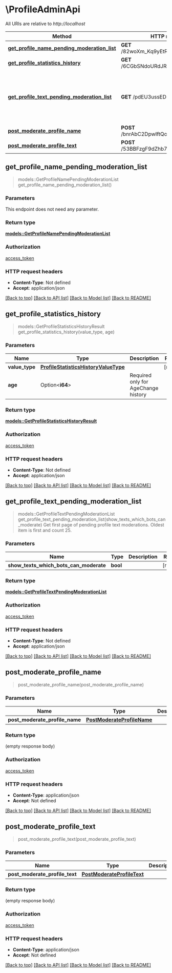 # \ProfileAdminApi

All URIs are relative to *http://localhost*

Method | HTTP request | Description
------------- | ------------- | -------------
[**get_profile_name_pending_moderation_list**](ProfileAdminApi.md#get_profile_name_pending_moderation_list) | **GET** /82woXm_Kq9yEtRHP7KAcXkgRWnU | 
[**get_profile_statistics_history**](ProfileAdminApi.md#get_profile_statistics_history) | **GET** /6CGbSNdoURdJRTBxb3Hb_OGw9ME | 
[**get_profile_text_pending_moderation_list**](ProfileAdminApi.md#get_profile_text_pending_moderation_list) | **GET** /pdEU3ussEDsELfe6TOtjqrDojOc | Get first page of pending profile text moderations. Oldest item is first and count 25.
[**post_moderate_profile_name**](ProfileAdminApi.md#post_moderate_profile_name) | **POST** /bnrAbC2DpwIftQouXUAVR1W6g8Y | 
[**post_moderate_profile_text**](ProfileAdminApi.md#post_moderate_profile_text) | **POST** /53BBFzgF9dZhb7_HvZSqLidsqbg | 



## get_profile_name_pending_moderation_list

> models::GetProfileNamePendingModerationList get_profile_name_pending_moderation_list()


### Parameters

This endpoint does not need any parameter.

### Return type

[**models::GetProfileNamePendingModerationList**](GetProfileNamePendingModerationList.md)

### Authorization

[access_token](../README.md#access_token)

### HTTP request headers

- **Content-Type**: Not defined
- **Accept**: application/json

[[Back to top]](#) [[Back to API list]](../README.md#documentation-for-api-endpoints) [[Back to Model list]](../README.md#documentation-for-models) [[Back to README]](../README.md)


## get_profile_statistics_history

> models::GetProfileStatisticsHistoryResult get_profile_statistics_history(value_type, age)


### Parameters


Name | Type | Description  | Required | Notes
------------- | ------------- | ------------- | ------------- | -------------
**value_type** | [**ProfileStatisticsHistoryValueType**](.md) |  | [required] |
**age** | Option<**i64**> | Required only for AgeChange history |  |

### Return type

[**models::GetProfileStatisticsHistoryResult**](GetProfileStatisticsHistoryResult.md)

### Authorization

[access_token](../README.md#access_token)

### HTTP request headers

- **Content-Type**: Not defined
- **Accept**: application/json

[[Back to top]](#) [[Back to API list]](../README.md#documentation-for-api-endpoints) [[Back to Model list]](../README.md#documentation-for-models) [[Back to README]](../README.md)


## get_profile_text_pending_moderation_list

> models::GetProfileTextPendingModerationList get_profile_text_pending_moderation_list(show_texts_which_bots_can_moderate)
Get first page of pending profile text moderations. Oldest item is first and count 25.

### Parameters


Name | Type | Description  | Required | Notes
------------- | ------------- | ------------- | ------------- | -------------
**show_texts_which_bots_can_moderate** | **bool** |  | [required] |

### Return type

[**models::GetProfileTextPendingModerationList**](GetProfileTextPendingModerationList.md)

### Authorization

[access_token](../README.md#access_token)

### HTTP request headers

- **Content-Type**: Not defined
- **Accept**: application/json

[[Back to top]](#) [[Back to API list]](../README.md#documentation-for-api-endpoints) [[Back to Model list]](../README.md#documentation-for-models) [[Back to README]](../README.md)


## post_moderate_profile_name

> post_moderate_profile_name(post_moderate_profile_name)


### Parameters


Name | Type | Description  | Required | Notes
------------- | ------------- | ------------- | ------------- | -------------
**post_moderate_profile_name** | [**PostModerateProfileName**](PostModerateProfileName.md) |  | [required] |

### Return type

 (empty response body)

### Authorization

[access_token](../README.md#access_token)

### HTTP request headers

- **Content-Type**: application/json
- **Accept**: Not defined

[[Back to top]](#) [[Back to API list]](../README.md#documentation-for-api-endpoints) [[Back to Model list]](../README.md#documentation-for-models) [[Back to README]](../README.md)


## post_moderate_profile_text

> post_moderate_profile_text(post_moderate_profile_text)


### Parameters


Name | Type | Description  | Required | Notes
------------- | ------------- | ------------- | ------------- | -------------
**post_moderate_profile_text** | [**PostModerateProfileText**](PostModerateProfileText.md) |  | [required] |

### Return type

 (empty response body)

### Authorization

[access_token](../README.md#access_token)

### HTTP request headers

- **Content-Type**: application/json
- **Accept**: Not defined

[[Back to top]](#) [[Back to API list]](../README.md#documentation-for-api-endpoints) [[Back to Model list]](../README.md#documentation-for-models) [[Back to README]](../README.md)

